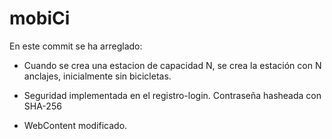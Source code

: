 # mobiCi
En este commit se ha arreglado:

- Cuando se crea una estacion de capacidad N, se crea la estación con N anclajes, inicialmente sin bicicletas.

- Seguridad implementada en el registro-login. Contraseña hasheada con SHA-256

- WebContent modificado.


